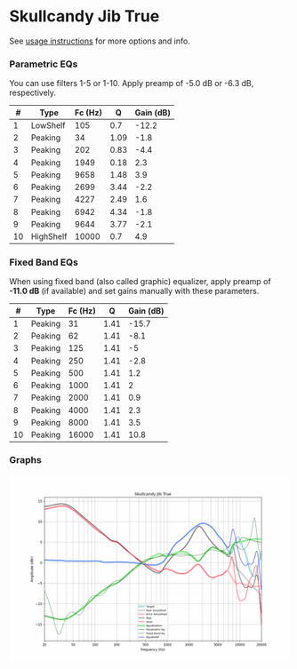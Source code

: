 # Skullcandy Jib True
See [usage instructions](https://github.com/jaakkopasanen/AutoEq#usage) for more options and info.

### Parametric EQs
You can use filters 1-5 or 1-10. Apply preamp of -5.0 dB or -6.3 dB, respectively.

|   # | Type      |   Fc (Hz) |    Q |   Gain (dB) |
|-----|-----------|-----------|------|-------------|
|   1 | LowShelf  |       105 | 0.7  |       -12.2 |
|   2 | Peaking   |        34 | 1.09 |        -1.8 |
|   3 | Peaking   |       202 | 0.83 |        -4.4 |
|   4 | Peaking   |      1949 | 0.18 |         2.3 |
|   5 | Peaking   |      9658 | 1.48 |         3.9 |
|   6 | Peaking   |      2699 | 3.44 |        -2.2 |
|   7 | Peaking   |      4227 | 2.49 |         1.6 |
|   8 | Peaking   |      6942 | 4.34 |        -1.8 |
|   9 | Peaking   |      9644 | 3.77 |        -2.1 |
|  10 | HighShelf |     10000 | 0.7  |         4.9 |

### Fixed Band EQs
When using fixed band (also called graphic) equalizer, apply preamp of **-11.0 dB** (if available) and set gains manually with these parameters.

|   # | Type    |   Fc (Hz) |    Q |   Gain (dB) |
|-----|---------|-----------|------|-------------|
|   1 | Peaking |        31 | 1.41 |       -15.7 |
|   2 | Peaking |        62 | 1.41 |        -8.1 |
|   3 | Peaking |       125 | 1.41 |        -5   |
|   4 | Peaking |       250 | 1.41 |        -2.8 |
|   5 | Peaking |       500 | 1.41 |         1.2 |
|   6 | Peaking |      1000 | 1.41 |         2   |
|   7 | Peaking |      2000 | 1.41 |         0.9 |
|   8 | Peaking |      4000 | 1.41 |         2.3 |
|   9 | Peaking |      8000 | 1.41 |         3.5 |
|  10 | Peaking |     16000 | 1.41 |        10.8 |

### Graphs
![](./Skullcandy%20Jib%20True.png)

